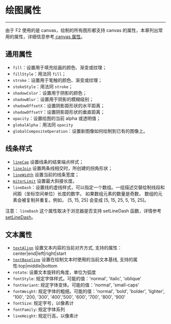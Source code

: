 <!--
index: 19
title: 绘图属性
-->

# 绘图属性

---

由于 F2 使用的是 canvas，绘制的所有图形都支持 canvas 的属性，本章列出常用的属性，详细信息参考[ canvas 属性](http://www.w3school.com.cn/tags/html_ref_canvas.asp)。

## 通用属性

* `fill`：设置用于填充绘画的颜色、渐变或纹理；
* `fillStyle`：用法同 `fill`；
* `stroke`：设置用于笔触的颜色、渐变或纹理；
* `stokeStyle`：用法同 `stroke`；
* `shadowColor`：设置用于阴影的颜色；
* `shadowBlur`：设置用于阴影的模糊级别；
* `shadowOffsetX`：设置阴影距形状的水平距离；
* `shadowOffsetY`：设置阴影距形状的垂直距离；
* `opacity`：设置绘图的当前 alpha 或透明值；
* `globalAlpha`：用法同 `opacity`
* `globalCompositeOperation`：设置新图像如何绘制到已有的图像上。

## 线条样式

* [`lineCap`](http://www.w3school.com.cn/tags/canvas_linecap.asp) 设置线条的结束端点样式；
* [`lineJoin`](http://www.w3school.com.cn/tags/canvas_linejoin.asp)  设置两条线相交时，所创建的拐角形状；
* [`lineWidth`](http://www.w3school.com.cn/tags/canvas_linewidth.asp) 设置当前的线条宽度；
* [`miterLimit`](http://www.w3school.com.cn/tags/canvas_miterlimit.asp)  设置最大斜接长度。
* `lineDash`：设置线的虚线样式，可以指定一个数组。一组描述交替绘制线段和间距（坐标空间单位）长度的数字。 如果数组元素的数量是奇数， 数组的元素会被复制并重复。例如， [5, 15, 25] 会变成 [5, 15, 25, 5, 15, 25]。

注意： `lineDash` 这个属性取决于浏览器是否支持 setLineDash 函数，详情参考[setLineDash](https://developer.mozilla.org/en-US/docs/Web/API/CanvasRenderingContext2D/setLineDash)。

## 文本属性

* [`textAlign`](http://www.w3school.com.cn/tags/canvas_textalign.asp) 设置文本内容的当前对齐方式, 支持的属性：center|end|left|right|start
* [`textBaseline`](http://www.w3school.com.cn/tags/canvas_textbaseline.asp)  设置在绘制文本时使用的当前文本基线, 支持的属性:top|middle|bottom
* `rotate`: 设置文本旋转的角度，单位为弧度
* `fontStyle`: 规定字体样式。可能的值：'normal', 'italic', 'oblique'
* `fontVariant`: 规定字体变体。可能的值：'normal', 'small-caps'
* `fontWeight`: 规定字体的粗细。可能的值：'normal', 'bold', 'bolder', 'lighter', '100', '200, '300', '400','500', '600', '700', '800', '900'
* `fontSize`: 规定字号，以像素计
* `fontFamily`: 规定字体系列
* `lineHeight`: 规定行高，以像素计

